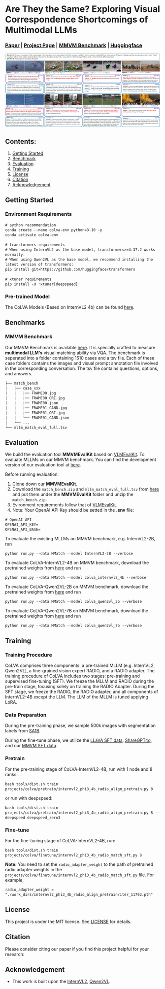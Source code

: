 # Are They the Same? Exploring Visual Correspondence Shortcomings of Multimodal LLMs

### [Paper](https://arxiv.org/abs/***) | [Project Page](https://zhouyiks.github.io/projects/CoLVA/) | [MMVM Benchmark](https://huggingface.co/zhouyik/MMVMBench) | [Huggingface](https://huggingface.co/zhouyik/colva_internvl2_4b)

![Teaser](imgs/teaser_00.png)


## Contents:
1. [Getting Started](#start)
2. [Benchmark](#benchmarks)
3. [Evaluation](#evaluation)
4. [Training](#training)
5. [License](#license)
6. [Citation](#citation)
7. [Acknowledgement](#acknowledgement)

## Getting Started <a name="start"></a>

### Environment Requirements
```
# python recommendation
conda create --name colva-env python=3.10 -y
conda activate colva-env

# transformers requirements
# When using InternVL2 as the base model, transformers>=4.37.2 works normally.
# When using Qwen2VL as the base model, we recommend installing the latest version of transformers:
pip install git+https://github.com/huggingface/transformers

# xtuner requirements
pip install -U 'xtuner[deepspeed]'
```

### Pre-trained Model

The CoLVA Models (Based on InternVL2 4b) can be found [here](https://huggingface.co/zhouyik/colva_internvl2_4b).


## Benchmarks <a name="benchmark"></a>

### MMVM Benchmark

Our MMVM Benchmark is available [here](https://huggingface.co/zhouyik/MMVMBench). It is specially crafted to measure **multimodal LLM's** 
visual matching ability via VQA. The benchmark is seperated into a folder containing 1510 cases and a tsv file. Each of these case folders contains
the images and visual prompt annotation file involved in the corresponding conversation. The tsv file contains questions, options, and answers.
```
├── match_bench
|   |── case_xxx
|   |   |── FRAME00.jpg
|   |   |── FRAME00_ORI.jpg
|   |   |── FRAME00.json
|   |   |── FRAME01_CAND.jpg
|   |   |── FRAME01_ORI.jpg
|   |   └── FRAME01_CAND.json
│   └── ...
└── mllm_match_eval_full.tsv
```


## Evaluation <a name="evaluation"></a>

We build the evaluation tool **MMVMEvalKit** based on [VLMEvalKit](https://github.com/open-compass/VLMEvalKit). To evaluate MLLMs on our MMVM benchmark.
 You can find the development version of our evaluation tool at [here](https://github.com/zhouyiks/MMVMEvalKit.git).


Before running evaluation: 

1. Clone down our **MMVMEvalKit**.
2. Download the `match_bench.zip` and `mllm_match_eval_full.tsv` from [here](https://huggingface.co/zhouyik/MMVMBench) and put them under the **MMVMEvalKit** folder and unzip the `match_bench.zip`.
3. Evironment requirements follow that of [VLMEvalKit](https://github.com/open-compass/VLMEvalKit).
4. Note: Your OpenAI API Key should be setted in the **.env** file:
```
# OpenAI API
OPENAI_API_KEY=
OPENAI_API_BASE=
```

To evaluate the existing MLLMs on MMVM benchmark, e.g. InternVL2-2B, run
```
python run.py --data MMatch --model InternVL2-2B --verbose
```

To evaluate CoLVA-InternVL2-4B on MMVM benchmark, download the pretrained weights from [here](https://huggingface.co/zhouyik/colva_ablation) and run
```
python run.py --data MMatch --model colva_internvl2_4b --verbose
```

To evaluate CoLVA-Qwen2VL-2B on MMVM benchmark, download the pretrained weights from [here](https://huggingface.co/zhouyik/colva_ablation) and run
```
python run.py --data MMatch --model colva_qwen2vl_2b --verbose
```

To evaluate CoLVA-Qwen2VL-7B on MMVM benchmark, download the pretrained weights from [here](https://huggingface.co/zhouyik/colva_ablation) and run
```
python run.py --data MMatch --model colva_qwen2vl_7b --verbose
```

## Training <a name="training"></a>

### Training Procedure

CoLVA comprises three components: a pre-trained MLLM (e.g. InternVL2, Qwen2VL), a fine-grained vision expert RADIO, and a RADIO adapter.
The training procedure of CoLVA includes two stages: pre-training and supervised fine-tuning (SFT). 
We freeze the MLLM and RADIO during the pre-train stage, focusing solely on training the RADIO Adapter. 
During the SFT stage, we freeze the RADIO, the RADIO adapter, and all components of InternVL2-4B except the LLM. 
The LLM of the MLLM is tuned applying LoRA.

### Data Preparation

During the pre-training phase, we sample 500k images with segmentation labels from [SA1B](https://ai.meta.com/datasets/segment-anything/).

During the fine-tune phase, we utilize the [LLaVA SFT data](https://huggingface.co/datasets/liuhaotian/LLaVA-Instruct-150K/tree/main), [ShareGPT4o](https://huggingface.co/datasets/OpenGVLab/ShareGPT-4o), and our [MMVM SFT data](https://huggingface.co/datasets/zhouyik/MMVMData/tree/main).

### Pretrain
For the pre-training stage of CoLVA-InternVL2-4B, run with 1 node and 8 ranks: 
```
bash tools/dist.sh train projects/colva/pretrain/internvl2_phi3_4b_radio_align_pretrain.py 8 
```
or run with deepspeed:
```
bash tools/dist.sh train projects/colva/pretrain/internvl2_phi3_4b_radio_align_pretrain.py 8 --deepspeed deepspeed_zero3
```

### Fine-tune

For the fine-tuning stage of CoLVA-InternVL2-4B, run:
```
bash tools/dist.sh train projects/colva/finetune/internvl2_phi3_4b_radio_match_sft.py 8
```

**Note:** You need to set the `radio_adapter_weight` to the path of pretrained radio adapter weights in the `projects/colva/finetune/internvl2_phi3_4b_radio_match_sft.py` file. For example,
```
radio_adapter_weight = "./work_dirs/internvl2_phi3_4b_radio_align_pretrain/iter_11792.pth"
```

## License <a name="license"></a>

This project is under the MIT license. See [LICENSE](LICENSE) for details.

## Citation <a name="citation"></a>
Please consider citing our paper if you find this project helpful for your research:

## Acknowledgement <a name="acknowledgement"></a>
-  This work is built upon the [InternVL2](https://github.com/OpenGVLab/InternVL), [Qwen2VL](https://github.com/QwenLM/Qwen2-VL). 

